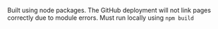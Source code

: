 Built using node packages. The GitHub deployment will not link pages correctly due to module errors. Must run locally using `npm build`
